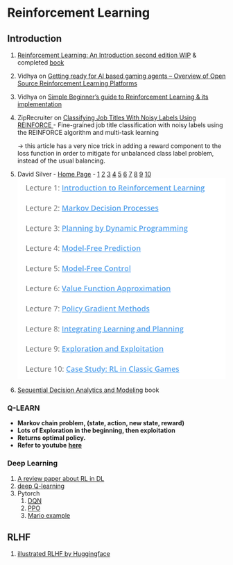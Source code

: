 # Reinforcement Learning

## Introduction

1. [Reinforcement Learning: An Introduction second edition WIP](https://web.stanford.edu/class/psych209/Readings/SuttonBartoIPRLBook2ndEd.pdf) & completed [book](http://incompleteideas.net/book/RLbook2020.pdf)
2. Vidhya on [Getting ready for AI based gaming agents – Overview of Open Source Reinforcement Learning Platforms](https://www.analyticsvidhya.com/blog/2016/12/getting-ready-for-ai-based-gaming-agents-overview-of-open-source-reinforcement-learning-platforms/)
3. Vidhya on [Simple Beginner’s guide to Reinforcement Learning & its implementation](https://www.analyticsvidhya.com/blog/2017/01/introduction-to-reinforcement-learning-implementation/)
4.  ZipRecruiter on [Classifying Job Titles With Noisy Labels Using REINFORCE ](https://medium.com/@ziprecruiter.engineering/classifying-job-titles-with-noisy-labels-using-reinforce-ce1a4bde05e2)- Fine-grained job title classification with noisy labels using the REINFORCE algorithm and multi-task learning

    -> this article has a very nice trick in adding a reward component to the loss function in order to mitigate for unbalanced class label problem, instead of the usual balancing.
5. David Silver - [Home Page](https://www.davidsilver.uk/teaching/) - [1](https://www.youtube.com/watch?v=2pWv7GOvuf0) [2](https://www.youtube.com/watch?v=lfHX2hHRMVQ) [3](https://www.youtube.com/watch?v=Nd1-UUMVfz4) [4](https://www.youtube.com/watch?v=PnHCvfgC_ZA) [5](https://www.youtube.com/watch?v=0g4j2k_Ggc4) [6](https://www.youtube.com/watch?v=UoPei5o4fps) [7](https://www.youtube.com/watch?v=KHZVXao4qXs) [8](https://www.youtube.com/watch?v=ItMutbeOHtc) [9](https://www.youtube.com/watch?v=sGuiWX07sKw) [10](https://www.youtube.com/watch?v=kZ_AUmFcZtk)\
   ![](<../.gitbook/assets/image (3).png>)
6. [Sequential Decision Analytics and Modeling](https://castle.princeton.edu/sdamodeling/) book

### **Q-LEARN**

* **Markov chain problem, (state, action, new state, reward)**
* **Lots of Exploration in the beginning, then exploitation**&#x20;
* **Returns optimal policy.**
* **Refer to youtube** [**here**](https://www.youtube.com/watch?v=9m_6q_KECTk)

### **Deep Learning**

1. [A review paper about RL in DL](https://arxiv.org/pdf/1701.07274.pdf)
2. [deep Q-learning](https://www.analyticsvidhya.com/blog/2019/04/introduction-deep-q-learning-python/)
3. Pytorch
   1. [DQN](https://pytorch.org/tutorials/intermediate/reinforcement_q_learning.html)
   2. [PPO](https://pytorch.org/tutorials/intermediate/reinforcement_ppo.html)
   3. [Mario example](https://pytorch.org/tutorials/intermediate/mario_rl_tutorial.html)

## RLHF

1. [illustrated RLHF by Huggingface](https://huggingface.co/blog/rlhf)
